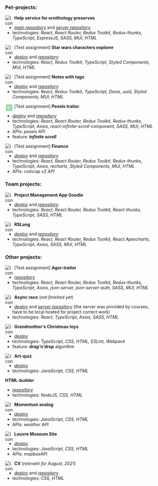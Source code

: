 ### Pet-projects:
<img align="left" alt="icon" width="26px" src="https://raw.githubusercontent.com/kxzws/preserves3k6s/master/src/assets/svg/bird.svg" style="padding-right:4px;" /> **Help service for ornithology preserves**
  - *[main repository](https://github.com/kxzws/preserves3k6s)* and *[server repository](https://github.com/kxzws/preserves3k6s-server)*
  - technologies: *React, React Router, Redux Toolkit, Redux-thunks, TypeScript, ExpressJS, SASS, MUI, HTML*

<img align="left" alt="icon" width="26px" src="https://raw.githubusercontent.com/kxzws/star-wars/main/public/favicon.ico" style="padding-right:4px;" /> [Test assignment] **Star wars characters explorer**
  - *[deploy](https://star-wars-kxzws.netlify.app/)* and *[repository](https://github.com/kxzws/star-wars)*
  - technologies: *React, Redux Toolkit, TypeScript, Styled Components, MUI, HTML*

<img align="left" alt="icon" width="26px" src="https://raw.githubusercontent.com/kxzws/notes-with-tags/main/public/favicon.ico" style="padding-right:4px;" /> [Test assignment] **Notes with tags**
  - *[deploy](https://kxzws-note-with-tags.netlify.app/)* and *[repository](https://github.com/kxzws/notes-with-tags)*
  - technologies: *React, Redux Toolkit, TypeScript, Dexie, uuid, Styled Components, MUI, HTML*

<img align="left" alt="icon" width="26px" src="https://raw.githubusercontent.com/kxzws/pexels/main/src/assets/logo.svg" style="padding-right:4px;" /> [Test assignment] **Pexels traitor**
  - *[deploy](https://pexels-traitor.netlify.app/)* and *[repository](https://github.com/kxzws/pexels)*
  - technologies: *React, React Router, Redux Toolkit, Redux-thunks, TypeScript, Axios, react-infinite-scroll-component, SASS, MUI, HTML*
  - APIs: *pexels API*
  - feature: _**infinite scroll**_

<img align="left" alt="icon" width="26px" src="https://raw.githubusercontent.com/kxzws/finance/main/public/favicon.ico" style="padding-right:4px;" /> [Test assignment] **Finance**
  - *[deploy](https://finance-traitor.netlify.app/)* and *[repository](https://github.com/kxzws/finance)*
  - technologies: *React, React Router, Redux Toolkit, Redux-thunks, TypeScript, Axios, recharts, Styled Components, MUI, HTML*
  - APIs: *coincap v2 API*

### Team projects:
<img align="left" alt="icon" width="26px" src="https://raw.githubusercontent.com/AnastasiyaPoleshuk/project-management-app/master/public/favicon.ico" style="padding-right:4px;" /> **Project Management App Goodie**
  - *[deploy](https://rs-goodie.netlify.app/welcome)* and *[repository](https://github.com/AnastasiyaPoleshuk/project-management-app)*
  - technologies: *React, React Router, Redux Toolkit, React-thunks, TypeScript, SASS, HTML*

<img align="left" alt="icon" width="26px" src="https://raw.githubusercontent.com/alexpataman/rslang/main/public/favicon.ico" style="padding-right:4px;" /> **RSLang**
  - *[deploy](https://rolling-scopes-school.github.io/alexpataman-JSFE2021Q3/rslang/)* and *[repository](https://github.com/alexpataman/rslang)*
  - technologies: *React, React Router, Redux Toolkit, React Apexcharts, TypeScript, Axios, SASS, MUI, HTML*

### Other projects:
<img align="left" alt="icon" width="26px" src="https://raw.githubusercontent.com/kxzws/agsr-traitor/main/public/favicon.ico" style="padding-right:4px;" /> [Test assignment] **Agsr-traitor**
  - *[repository](https://github.com/kxzws/agsr-traitor)*
  - technologies: *React, React Router, Redux Toolkit, Redux-thunks, TypeScript, Axios, json-server, json-server-auth, SASS, MUI, HTML*

<img align="left" alt="icon" width="26px" src="https://raw.githubusercontent.com/kxzws/portfolio/async-race/async-race/async-race/public/favicon.ico" style="padding-right:4px;" /> **Async race** (*not finished yet*)
  - *[deploy](https://rolling-scopes-school.github.io/kxzws-JSFE2021Q3/async-race/)* and *[server repository](https://github.com/mikhama/async-race-api)* (the server was provided by courses, have to be local hosted for project correct work)
  - technologies: *React, TypeScript, Axios, SASS, HTML*

<img align="left" alt="icon" width="26px" src="https://raw.githubusercontent.com/kxzws/portfolio/christmas-task/christmas-task/src/assets/images/omela-icon.ico" style="padding-right:4px;" /> **Grandmother's Christmas toys**
  - *[deploy](https://rolling-scopes-school.github.io/kxzws-JSFE2021Q3/christmas-task/)*
  - technologies: *TypeScript, CSS, HTML, ESLint, Webpack*
  - feature: _**drag'n'drop**_ algorithm

<img align="left" alt="icon" width="26px" src="https://raw.githubusercontent.com/kxzws/portfolio/art-quiz/art-quiz/assets/img/icon.ico" style="padding-right:4px;" /> **Art-quiz**
  - *[deploy](https://rolling-scopes-school.github.io/kxzws-JSFE2021Q3/art-quiz/)*
  - technologies: *JavaScript, CSS, HTML*

**HTML-builder**
  - *[repository](https://github.com/kxzws/HTML-builder)*
  - technologies: *NodeJS, CSS, HTML*

<img align="left" alt="icon" width="26px" src="https://raw.githubusercontent.com/kxzws/portfolio/momentum/momentum/assets/favicon.ico" style="padding-right:4px;" /> **Momentum analog**
  - *[deploy](https://rolling-scopes-school.github.io/kxzws-JSFE2021Q3/momentum/)*
  - technologies: *JavaScript, CSS, HTML*
  - APIs: *weather API*

<img align="left" alt="icon" width="26px" src="https://raw.githubusercontent.com/kxzws/portfolio/museum-dom/museum-dom/assets/favicon.ico" style="padding-right:4px;" /> **Louvre Museum Site**
  - *[deploy](https://rolling-scopes-school.github.io/kxzws-JSFE2021Q3/museum-dom/)*
  - technologies: *JavaScript, CSS, HTML*
  - APIs: *mapboxAPI*

<img align="left" alt="icon" width="26px" src="https://raw.githubusercontent.com/kxzws/rsschool-cv/gh-pages/styles/img/page-icon.ico" style="padding-right:4px;" /> **CV** (*relevant for August, 2021*)
  - *[deploy](https://kxzws.github.io/rsschool-cv/)* and *[repository](https://github.com/kxzws/rsschool-cv)*
  - technologies: *CSS, HTML*
